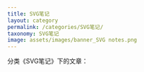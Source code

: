 ```yaml
---
title: SVG笔记
layout: category
permalink: /categories/SVG笔记/
taxonomy: SVG笔记
image: assets/images/banner_SVG notes.png 
---
```


分类《SVG笔记》下的文章：
